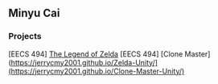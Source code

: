 ## Minyu Cai

### Projects

[EECS 494] [The Legend of Zelda](https://jerrycmy2001.github.io/Zelda-Unity/)
[EECS 494] [Clone Master](https://jerrycmy2001.github.io/Zelda-Unity/](https://jerrycmy2001.github.io/Clone-Master-Unity/)
